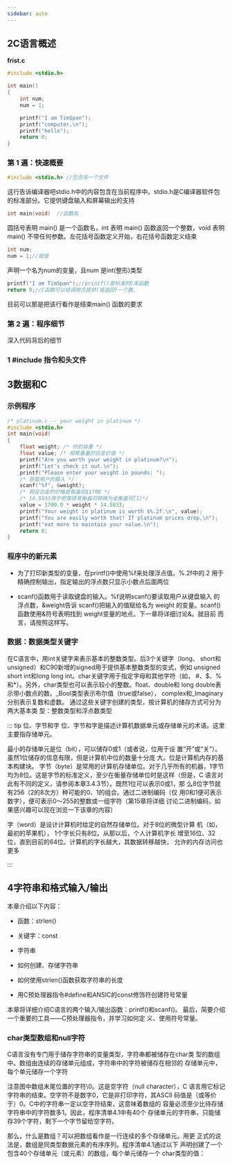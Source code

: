 ```yaml
---
sidebar: auto
---
```




## 2C语言概述

**frist.c**

```c
#include <stdio.h>

int main()	
{
	int num;
	num = 1;

	printf("I am TimSpan");
	printf("computer.\n");
	printf("hello");
	return 0;
}
```

### 第 1 遍：快速概要

```c
#include <stdio.h> //包含另一个文件
```

这行告诉编译器吧stdio.h中的内容包含在当前程序中。stdio.h是C编译器软件包的标准部分。它提供键盘输入和屏幕输出的支持

```c
int main(void)	//函数名
```

圆括号表明 main() 是一个函数名，int 表明 main() 函数返回一个整数，void 表明 main() 不带任何参数。左花括号函数定义开始，右花括号函数定义结束

```c
int num;
num = 1;//赋值
```

声明一个名为num的变量，且num 是int(整形)类型

```c
printf("I am TimSpan");//printf()是标准的C库函数
return 0;//C函数可以给调用方提供(或返回)一个数,
```

目前可以那是把该行看作是结束main() 函数的要求

### 第 2 遍：程序细节

深入代码背后的细节

### 1 #include 指令和头文件



## 3数据和C

### 示例程序

```c
/* platinum.c -- your weight in platinum */
#include <stdio.h>
int main(void)
{
	float weight; /* 你的体重 */
	float value; /* 相等重量的白金价值 */
	printf("Are you worth your weight in platinum?\n");
	printf("Let's check it out.\n");
	printf("Please enter your weight in pounds: ");
	/* 获取用户的输入 */
	scanf("%f", &weight);
	/* 假设白金的价格是每盎司$1700 */
	/* 14.5833用于把英镑常衡盎司转换为金衡盎司[1]*/
	value = 1700.0 * weight * 14.5833;
	printf("Your weight in platinum is worth $%.2f.\n", value);
	printf("You are easily worth that! If platinum prices drop,\n");
	printf("eat more to maintain your value.\n");
	return 0;
}

```

### 程序中的新元素 

- 为了打印新类型的变量，在printf()中使用%f来处理浮点值。%.2f中的.2 用于精确控制输出，指定输出的浮点数只显示小数点后面两位

- scanf()函数用于读取键盘的输入。%f说明scanf()要读取用户从键盘输入 的浮点数，&weight告诉 scanf()把输入的值赋给名为 weight 的变量。scanf() 函数使用&符号表明找到 weight变量的地点。下一章将详细讨论&。就目前 而言，请按照这样写。 


### 数据：数据类型关键字

在C语言中，用int关键字来表示基本的整数类型。后3个关键字（long、 short和unsigned）和C90新增的signed用于提供基本整数类型的变式，例如 unsigned short int和long long int。char关键字用于指定字母和其他字符（如， #、$、%和*）。另外，char类型也可以表示较小的整数。float、double和 long double表示带小数点的数。_Bool类型表示布尔值（true或false）， complex和_Imaginary分别表示复数和虚数。 通过这些关键字创建的类型，按计算机的储存方式可分为两大基本类 型：整数类型和浮点数类型

::: tip 位、字节和字 
位、字节和字是描述计算机数据单元或存储单元的术语。这里主要指存储单元。

最小的存储单元是位（bit），可以储存0或1（或者说，位用于设 置“开”或“关”）。虽然1位储存的信息有限，但是计算机中位的数量十分庞 大。位是计算机内存的基本构建块。 字节（byte）是常用的计算机存储单位。对于几乎所有的机器，1字节 均为8位。这是字节的标准定义，至少在衡量存储单位时是这样（但是，C 语言对此有不同的定义，请参阅本章3.4.3节）。既然1位可以表示0或1，那 么8位字节就有256（2的8次方）种可能的0、1的组合。通过二进制编码（仅 用0和1便可表示数字），便可表示0～255的整数或一组字符（第15章将详细 讨论二进制编码，如果感兴趣可以现在浏览一下该章的内容）

字（word）是设计计算机时给定的自然存储单位。对于8位的微型计算 机（如，最初的苹果机）， 1个字长只有8位。从那以后，个人计算机字长 增至16位、32位，直到目前的64位。计算机的字长越大，其数据转移越快， 允许的内存访问也更多

:::

## 4字符串和格式输入/输出

 本章介绍以下内容： 

- 函数：strlen() 

- 关键字：const 
- 字符串 
- 如何创建、存储字符串 
- 如何使用strlen()函数获取字符串的长度 
- 用C预处理器指令#define和ANSIC的const修饰符创建符号常量 


 本章将详细介绍C语言的两个输入/输出函数：printf()和scanf()。  最后，简要介绍一个重要的工具——C预处理器指令，并学习如何定 义、使用符号常量。 

### char类型数组和null字符

 C语言没有专门用于储存字符串的变量类型，字符串都被储存在char类 型的数组中。数组由连续的存储单元组成，字符串中的字符被储存在相邻的 存储单元中，每个单元储存一个字符 

 注意图中数组末尾位置的字符\0。这是空字符（null character），C 语言用它标记字符串的结束。空字符不是数字0，它是非打印字符，其ASCII 码值是（或等价于）0。C中的字符串一定以空字符结束，这意味着数组的 容量必须至少比待存储字符串中的字符数多1。因此，程序清单4.1中有40个 存储单元的字符串，只能储存39个字符，剩下一个字节留给空字符。  

 那么，什么是数组？可以把数组看作是一行连续的多个存储单元。用更 正式的说法是，数组是同类型数据元素的有序序列。程序清单4.1通过以下 声明创建了一个包含40个存储单元（或元素）的数组，每个单元储存一个 char类型的值： 

